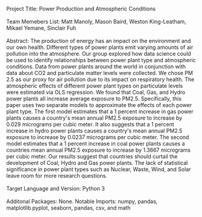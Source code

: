 Project Title: Power Production and Atmospheric Conditions <br />
<br />
Team Memebers List: Matt Manoly, Mason Baird, Weston King-Leatham, Mikael Yemane, Sinclair Fuh <br />
<br />
Abstract: The production of energy has an impact on the environment and our own health. Different types of power plants emit varying amounts of air pollution into the atmosphere. Our group explored how data science could be used to identify relationships between power plant type and atmospheric conditions. Data from power plants around the world in conjunction with data about CO2 and particulate matter levels were collected. We chose PM 2.5 as our proxy for air pollution due to its impact on respiratory health. The atmospheric effects of different power plant types on particulate levels were estimated via OLS regression. We found that Coal, Gas, and Hydro power plants all increase average exposure to PM2.5. Specifically, this paper uses two separate models to approximate the effects of each power plant type. The first model estimates that a 1 percent increase in gas power plants causes a country's mean annual PM2.5 exposure to increase by 0.029 micrograms per cubic meter. It also suggests that a 1 percent increase in hydro power plants causes a country's mean annual PM2.5 exposure to increase by 0.0237 micrograms per cubic meter. The second model estimates that a 1 percent increase in coal power plants causes a countries mean annual PM2.5 exposure to increase by 1.3667 micrograms per cubic meter. Our results suggest that countries should curtail the development of Coal, Hydro and Gas power plants. The lack of statistical significance in power plant types such as Nuclear, Waste, Wind, and Solar leave room for more research questions.  <br />
<br />
Target Language and Version: Python 3 <br />
<br />
Additonal Packages: None. Notable Imports: numpy, pandas, matplotlib.pyplot, seaborn, pandas, csv, and math <br />
<br />
